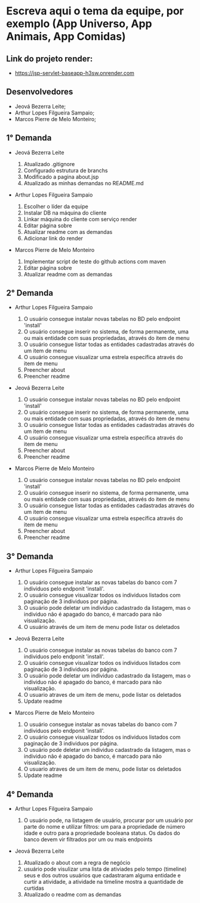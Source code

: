 # Escreva aqui o tema da equipe, por exemplo (App Universo, App Animais, App Comidas)

## Link do projeto render:
- https://jsp-servlet-baseapp-h3sw.onrender.com

## Desenvolvedores

- Jeová Bezerra Leite;
- Arthur Lopes Filgueira Sampaio;
- Marcos Pierre de Melo Monteiro;

## 1° Demanda

- Jeová Bezerra Leite
  1. Atualizado .gitignore
  2. Configurado estrutura de branchs
  3. Modificado a pagina about.jsp
  4. Atualizado as minhas demandas no README.md

- Arthur Lopes Filgueira Sampaio
  1. Escolher o líder da equipe
  2. Instalar DB na máquina do cliente
  3. Linkar máquina do cliente com serviço render
  4. Editar página sobre
  5. Atualizar readme com as demandas
  6. Adicionar link do render

- Marcos Pierre de Melo Monteiro
  1. Implementar script de teste do github actions com maven
  2. Editar página sobre
  3. Atualizar readme com as demandas

## 2° Demanda
- Arthur Lopes Filgueira Sampaio
  1. O usuário consegue instalar novas tabelas no BD pelo endpoint 'install'
  2. O usuário consegue inserir no sistema, de forma permanente, uma ou mais entidade com suas propriedadas, através do item de menu
  3. O usuário consegue listar todas as entidades cadastradas através do um item de menu
  4. O usuário consegue visualizar uma estrela específica através do item de menu
  5. Preencher about
  6. Preencher readme

- Jeová Bezerra Leite
  1. O usuário consegue instalar novas tabelas no BD pelo endpoint 'install'
  2. O usuário consegue inserir no sistema, de forma permanente, uma ou mais entidade com suas propriedadas, através do item de menu
  3. O usuário consegue listar todas as entidades cadastradas através do um item de menu
  4. O usuário consegue visualizar uma estrela específica através do item de menu
  5. Preencher about
  6. Preencher readme

- Marcos Pierre de Melo Monteiro
  1. O usuário consegue instalar novas tabelas no BD pelo endpoint 'install'
  2. O usuário consegue inserir no sistema, de forma permanente, uma ou mais entidade com suas propriedadas, através do item de menu
  3. O usuário consegue listar todas as entidades cadastradas através do um item de menu
  4. O usuário consegue visualizar uma estrela específica através do item de menu
  5. Preencher about
  6. Preencher readme


## 3° Demanda
- Arthur Lopes Filgueira Sampaio
  1. O usuário consegue instalar as novas tabelas do banco com 7 individuos pelo endponit 'install'.
  2. O usuário consegue visualizar todos os individuos listados com paginação de 3 individuos por página.
  3. O usuário pode deletar um individuo cadastrado da listagem, mas o individuo não é apagado do banco, é marcado para não visualização.
  4. O usuário através de um item de menu pode listar os deletados

- Jeová Bezerra Leite
  1. O usuário consegue instalar as novas tabelas do banco com 7 individuos pelo endponit 'install'.
  2. O usuário consegue visualizar todos os individuos listados com paginação de 3 individuos por página.
  3. O usuário pode deletar um individuo cadastrado da listagem, mas o individuo não é apagado do banco, é marcado para não visualização.
  4. O usuario atraves de um item de menu, pode listar os deletados 
  5. Update readme


- Marcos Pierre de Melo Monteiro
  1. O usuário consegue instalar as novas tabelas do banco com 7 individuos pelo endponit 'install'.
  2. O usuário consegue visualizar todos os individuos listados com paginação de 3 individuos por página.
  3. O usuário pode deletar um individuo cadastrado da listagem, mas o individuo não é apagado do banco, é marcado para não visualização.
  4. O usuario atraves de um item de menu, pode listar os deletados
  5. Update readme

## 4° Demanda
- Arthur Lopes Filgueira Sampaio
  1. O usuário pode, na listagem de usuário, procurar por um usuário por parte do nome e utilizar filtros: um para a propriedade de número idade e outro para a propriedade booleana status. Os dados do banco devem vir filtrados por um ou mais endpoints

- Jeová Bezerra Leite
  1. Atualizado o about com a regra de negócio
  2.  usuário pode visulizar uma lista de ativiades pelo tempo (timeline) seus e dos outros usuários que cadastraram alguma entidade e curtir a atividade, a atividade na timeline mostra a quantidade de curtidas
  3. Atualizado o readme com as demandas